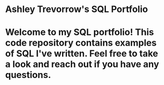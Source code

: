  # Ashley Trevorrow's SQL Portfolio
 # Welcome to my SQL portfolio! This code repository contains examples of SQL I've written. Feel free to take a look and reach out if you have any questions.
